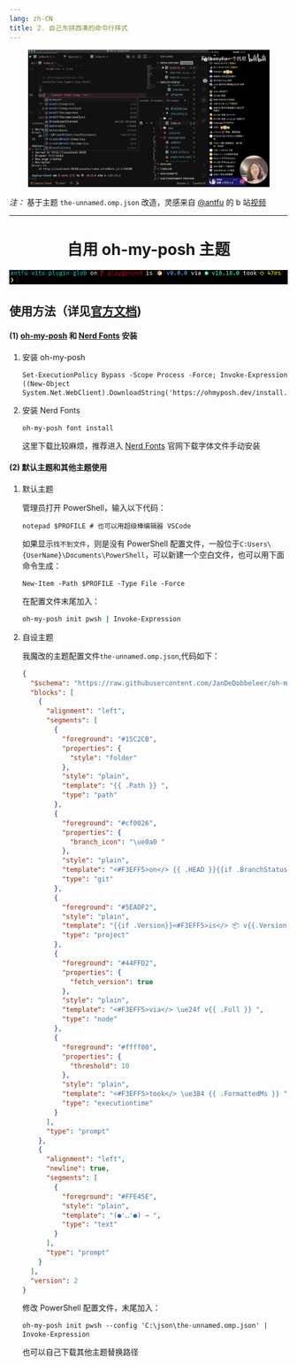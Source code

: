 ```yaml
---
lang: zh-CN
title: 2. 自己东拼西凑的命令行样式
---
```


<p align = center>
    <img src="./assets/image-20231011192147515.png" alt="image-20231011192147515" style="zoom: 50%;" />
</p>

*注：* 基于主题 `the-unnamed.omp.json` 改造，灵感来自 [@antfu](https://github.com/antfu) 的 b 站[视频](https://www.bilibili.com/video/BV1Hg41127JK?vd_source=59dbff30b0edabbd3b7c7da87ba7daf6)

------

<p align='center'><h1 align='center'>自用 oh-my-posh 主题</h1><img src='./assets/image-20231011194922954.png'></p>

## 使用方法（详见[官方文档](https://ohmyposh.dev/docs/installation/fonts))

#### (1) [oh-my-posh](https://ohmyposh.dev/docs/installation/fonts) 和 [Nerd Fonts](https://www.nerdfonts.com/) 安装

1. 安装 oh-my-posh 

   ```shell
   Set-ExecutionPolicy Bypass -Scope Process -Force; Invoke-Expression ((New-Object System.Net.WebClient).DownloadString('https://ohmyposh.dev/install.ps1'))
   ```

2. 安装 Nerd Fonts

   ```
   oh-my-posh font install
   ```

   这里下载比较麻烦，推荐进入 [Nerd Fonts](https://www.nerdfonts.com/) 官网下载字体文件手动安装

#### (2) 默认主题和其他主题使用

1. 默认主题

   管理员打开 PowerShell，输入以下代码：

   ```shell
   notepad $PROFILE # 也可以用超级棒编辑器 VSCode
   ```

   如果显示`找不到文件`，则是没有 PowerShell 配置文件，一般位于`C:Users\{UserName}\Documents\PowerShell`，可以新建一个空白文件，也可以用下面命令生成：

   ```shell
   New-Item -Path $PROFILE -Type File -Force
   ```

   在配置文件末尾加入：

   ```sh
   oh-my-posh init pwsh | Invoke-Expression
   ```

2. 自设主题

   我魔改的主题配置文件`the-unnamed.omp.json`,代码如下：

   ```json
   {
     "$schema": "https://raw.githubusercontent.com/JanDeDobbeleer/oh-my-posh/main/themes/schema.json",
     "blocks": [
       {
         "alignment": "left",
         "segments": [
           {
             "foreground": "#15C2CB",
             "properties": {
               "style": "folder"
             },
             "style": "plain",
             "template": "{{ .Path }} ",
             "type": "path"
           },
           {
             "foreground": "#cf0026",
             "properties": {
               "branch_icon": "\ue0a0 "
             },
             "style": "plain",
             "template": "<#F3EFF5>on</> {{ .HEAD }}{{if .BranchStatus }} {{ .BranchStatus }}{{ end }}{{ if .Working.Changed }} \uf044 {{ .Working.String }}{{ end }}{{ if and (.Working.Changed) (.Staging.Changed) }} |{{ end }}{{ if .Staging.Changed }} \uf046 {{ .Staging.String }}{{ end }} ",
             "type": "git"
           },
           {
             "foreground": "#5EADF2",
             "style": "plain",
             "template": "{{if .Version}}<#F3EFF5>is</> 📦 v{{.Version}} {{end}}",
             "type": "project"
           },
           {
             "foreground": "#44FFD2",
             "properties": {
               "fetch_version": true
             },
             "style": "plain",
             "template": "<#F3EFF5>via</> \ue24f v{{ .Full }} ",
             "type": "node"
           },
           {
             "foreground": "#ffff00",
             "properties": {
               "threshold": 10
             },
             "style": "plain",
             "template": "<#F3EFF5>took</> \ue384 {{ .FormattedMs }} ",
             "type": "executiontime"
           }
         ],
         "type": "prompt"
       },
       {
         "alignment": "left",
         "newline": true,
         "segments": [
           {
             "foreground": "#FFE45E",
             "style": "plain",
             "template": "(●'◡'●) → ",
             "type": "text"
           }
         ],
         "type": "prompt"
       }
     ],
     "version": 2
   }
   ```

   修改 PowerShell 配置文件，末尾加入：

   ```
   oh-my-posh init pwsh --config 'C:\json\the-unnamed.omp.json' | Invoke-Expression
   ```

   也可以自己下载其他主题替换路径
